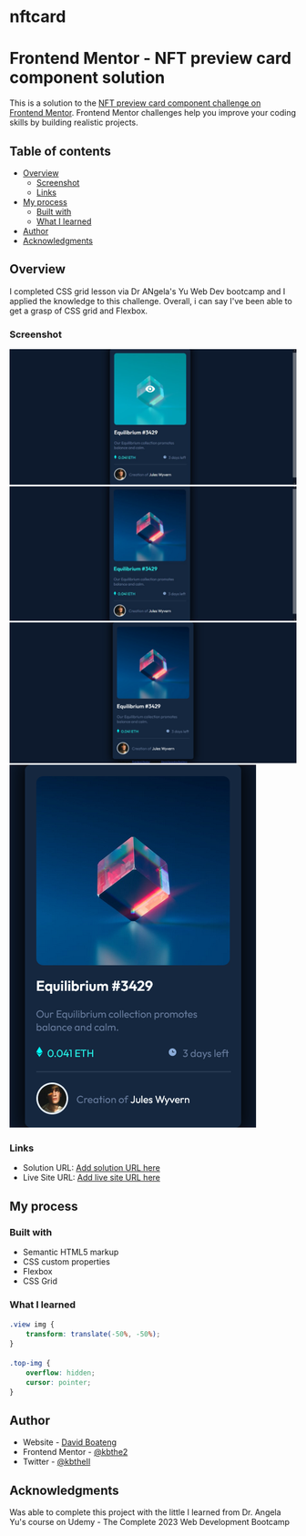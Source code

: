 # nftcard
# Frontend Mentor - NFT preview card component solution

This is a solution to the [NFT preview card component challenge on Frontend Mentor](https://www.frontendmentor.io/challenges/nft-preview-card-component-SbdUL_w0U). Frontend Mentor challenges help you improve your coding skills by building realistic projects. 

## Table of contents

- [Overview](#overview)
  - [Screenshot](#screenshot)
  - [Links](#links)
- [My process](#my-process)
  - [Built with](#built-with)
  - [What I learned](#what-i-learned)
- [Author](#author)
- [Acknowledgments](#acknowledgments)

## Overview
I completed CSS grid lesson via Dr ANgela's Yu Web Dev bootcamp and I applied the knowledge to this challenge. Overall, i can say I've been able to get a grasp of CSS grid and Flexbox.

### Screenshot

![](./design/Screenshot%202023-07-15%20191303.jpg)
![](./design/Screenshot%202023-07-15%20191424.jpg)
![](./design/Screenshot%202023-07-15%20at%2019-11-16%20Frontend%20Mentor%20NFT%20preview%20card%20component.png)
![](./design/Screenshot%202023-07-15%20at%2019-11-46%20Frontend%20Mentor%20NFT%20preview%20card%20component.png)

### Links

- Solution URL: [Add solution URL here](https://your-solution-url.com)
- Live Site URL: [Add live site URL here](https://your-live-site-url.com)

## My process

### Built with

- Semantic HTML5 markup
- CSS custom properties
- Flexbox
- CSS Grid

### What I learned

```css
.view img {
    transform: translate(-50%, -50%);
}

.top-img {
    overflow: hidden;
    cursor: pointer;
}
```

## Author

- Website - [David Boateng](https://linktr.ee/kbthe2)
- Frontend Mentor - [@kbthe2](https://www.frontendmentor.io/profile/kbthe2)
- Twitter - [@kbtheII](https://twitter.com/kbtheII)

## Acknowledgments

Was able to complete this project with the little I learned from Dr. Angela Yu's course on Udemy - The Complete 2023 Web Development Bootcamp
